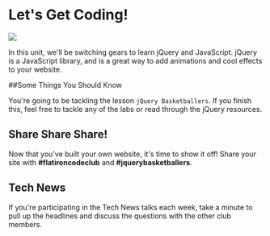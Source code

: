 # Let's Get Coding!

<img src="https://s3.amazonaws.com/after-school-assets/typing-fast.gif">

In this unit, we'll be switching gears to learn jQuery and JavaScript. jQuery is a JavaScript library, and is a great way to add animations and cool effects to your website.

##Some Things You Should Know

You're going to be tackling the lesson `jQuery Basketballers`. If you finish this, feel free to tackle any of the labs or read through the jQuery resources.

## Share Share Share!

Now that you've built your own website, it's time to show it off! Share your site with **\#flatironcodeclub** and **\#jquerybasketballers**.


## Tech News

If you're participating in the Tech News talks each week, take a minute to pull up the headlines and discuss the questions with the other club members.